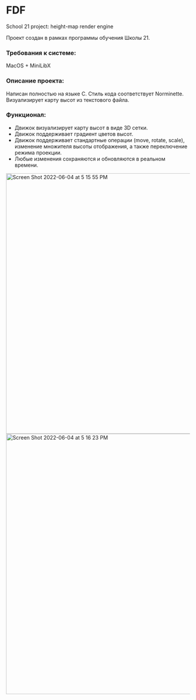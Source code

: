 # FDF
School 21 project: height-map render engine

Проект создан в рамках программы обучения Школы 21.

### Требования к системе:
MacOS + MiniLibX

### Описание проекта:
Написан полностью на языке C. Стиль кода соответствует Norminette. Визуализирует карту высот из текстового файла.

### Функционал:
- Движок визуализирует карту высот в виде 3D сетки.
- Движок поддерживает градиент цветов высот.
- Движок поддерживает стандартные операции (move, rotate, scale), изменение множителя высоты отображения, а также переключение режима проекции.
- Любые изменения сохраняются и обновляются в реальном времени.

<img width="712" alt="Screen Shot 2022-06-04 at 5 15 55 PM" src="https://user-images.githubusercontent.com/46578554/172006255-203892c9-d514-48de-ad0b-15cb1efdae84.png">

<img width="712" alt="Screen Shot 2022-06-04 at 5 16 23 PM" src="https://user-images.githubusercontent.com/46578554/172006261-57974c87-9fb4-4036-891d-6250151af300.png">
